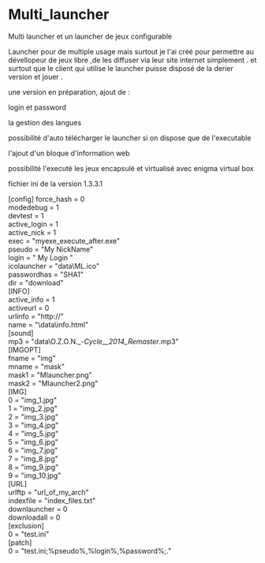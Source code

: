 # Multi_launcher
Multi launcher et un launcher de jeux configurable 

Launcher pour de multiple usage mais surtout je l'ai créé pour permettre au dévellopeur de jeux libre
,de les diffuser via leur site internet simplement . et surtout que le client qui utilise le launcher 
puisse disposé de la derier version et jouer . 


une version en préparation,
ajout de : 

 login et password  
 
 la gestion des langues
 
 possibilité d'auto télécharger le launcher si on dispose que de l'executable 

 l'ajout d'un bloque d'information web 
 
 possibilité l'executé les jeux encapsulé et virtualisé avec enigma virtual box 
 
 
 
 fichier ini de la version 1.3.3.1
 
 [config]
force_hash = 0 <br/>
modedebug = 1<br/>
devtest = 1<br/>
active_login = 1<br/>
active_nick = 1<br/>
exec = "myexe_execute_after.exe"<br/>
pseudo = "My NickName"<br/>
login = " My Login "<br/>
icolauncher = "data\ML.ico"<br/>
passwordhas = "SHA1"<br/>
dir = "download"<br/>
[INFO]<br/>
active_info = 1<br/>
activeurl = 0<br/>
urlinfo = "http://"<br/>
name = "\data\info.html"<br/>
[sound]<br/>
mp3 = "data\O.Z.O.N._-_Cycle__2014_Remaster_.mp3"<br/>
[IMGOPT]<br/>
fname = "img"<br/>
mname = "mask"<br/>
mask1 = "Mlauncher.png"<br/>
mask2 = "Mlauncher2.png"<br/>
[IMG]<br/>
0 = "img_1.jpg"<br/>
1 = "img_2.jpg"<br/>
2 = "img_3.jpg"<br/>
3 = "img_4.jpg"<br/>
4 = "img_5.jpg"<br/>
5 = "img_6.jpg"<br/>
6 = "img_7.jpg"<br/>
7 = "img_8.jpg"<br/>
8 = "img_9.jpg"<br/>
9 = "img_10.jpg"<br/>
[URL]<br/>
urlftp = "url_of_my_arch"<br/>
indexfile = "index_files.txt"<br/>
downlauncher = 0<br/>
downloadall = 0<br/>
[exclusion]<br/>
0 = "test.ini"<br/>
[patch]<br/>
0 = "test.ini;%pseudo%,%login%,%password%;.\"<br/>
